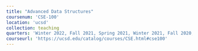 ```yaml
---
title: "Advanced Data Structures"
coursenum: 'CSE-100'
location: 'ucsd'
collection: teaching
quarters: 'Winter 2022, Fall 2021, Spring 2021, Winter 2021, Fall 2020, <a href="https://ucsd-cse100-s20.github.io/" target="_blank">Spring 2020</a>, <a href="https://sites.google.com/a/eng.ucsd.edu/cse-100-summer-2017/" target="_blank">Summer 2017</a>, <a href="https://sites.google.com/a/eng.ucsd.edu/cse-100-spring-2016/" target="_blank">Spring 2016 (TA)</a>, <a href="https://sites.google.com/a/eng.ucsd.edu/cse-100-winter-2016/" target="_blank">Winter 2016 (TA)</a>'
courseurl: 'https://ucsd.edu/catalog/courses/CSE.html#cse100'
---
```

